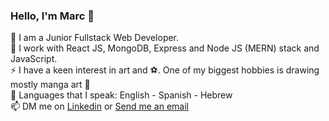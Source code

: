 ### Hello, I'm Marc 👋

 🔭 I am a Junior Fullstack Web Developer.<br>
:large_blue_diamond: I work with React JS, MongoDB, Express and Node JS (MERN) stack and JavaScript.<br>
⚡ I have a keen interest in art and  :soccer:. One of my biggest hobbies is drawing mostly manga art :art:<br>
:england: Languages that I speak: English - Spanish - Hebrew <br>
📫 DM me on <a href="https://www.linkedin.com/in/marc-logan/">Linkedin</a> or <a href="mailto:marclogan90@gmail.com">Send me an email</a><br>
